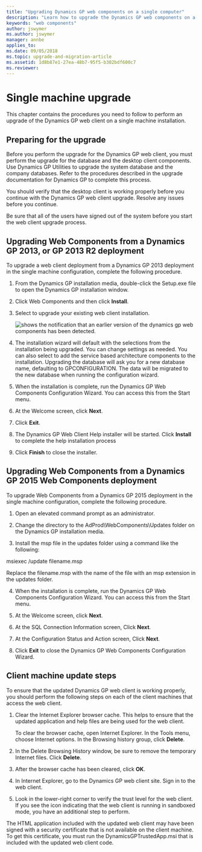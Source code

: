 ```yaml
---
title: "Upgrading Dynamics GP web components on a single computer"
description: "Learn how to upgrade the Dynamics GP web components on a single computer."
keywords: "web components"
author: jswymer
ms.author: jswymer
manager: annbe
applies_to: 
ms.date: 09/05/2018
ms.topic: upgrade-and-migration-article
ms.assetid: 1d8b87e1-27ea-48b7-95f5-b302bdf600c7
ms.reviewer: 
---
```


# Single machine upgrade

This chapter contains the procedures you need to follow to perform an upgrade of the Dynamics GP web client on a single machine installation.

## Preparing for the upgrade

Before you perform the upgrade for the Dynamics GP web client, you must perform the upgrade for the database and the desktop client components. Use Dynamics GP Utilities to upgrade the system database and the company databases. Refer to the procedures described in the upgrade documentation for Dynamics GP to complete this process.

You should verify that the desktop client is working properly before you continue with the Dynamics GP web client upgrade. Resolve any issues before you continue.

Be sure that all of the users have signed out of the system before you start the web client upgrade process.

## Upgrading Web Components from a Dynamics GP 2013, or GP 2013 R2 deployment

To upgrade a web client deployment from a Dynamics GP 2013 deployment in the single machine configuration, complete the following procedure.

1. From the Dynamics GP installation media, double-click the Setup.exe file to open the Dynamics GP installation window.

2. Click Web Components and then click **Install**.

3. Select to upgrade your existing web client installation.

    ![shows the notification that an earlier version of the dynamics gp web components has been detected.](media/upgrade-web.png "Upgrade warning")  

4. The installation wizard will default with the selections from the installation being upgraded. You can change settings as needed. You can also select to add the service based architecture components to the installation. Upgrading the database will ask you for a new database name, defaulting to GPCONFIGURATION. The data will be migrated to the new database when running the configuration wizard.

5. When the installation is complete, run the Dynamics GP Web Components Configuration Wizard. You can access this from the Start menu.

6. At the Welcome screen, click **Next**.

7. Click **Exit**.

8. The Dynamics GP Web Client Help installer will be started. Click **Install** to complete the help installation process

9. Click **Finish** to close the installer.

## Upgrading Web Components from a Dynamics GP 2015 Web Components deployment

To upgrade Web Components from a Dynamics GP 2015 deployment in the single machine configuration, complete the following procedure.

1. Open an elevated command prompt as an administrator.

2. Change the directory to the AdProd\\WebComponents\\Updates folder on the Dynamics GP installation media.

3. Install the msp file in the updates folder using a command like the following:

msiexec /update filename.msp

Replace the filename.msp with the name of the file with an msp extension in the updates folder.

4. When the installation is complete, run the Dynamics GP Web Components Configuration Wizard. You can access this from the Start menu.

5. At the Welcome screen, click **Next**.

6. At the SQL Connection Information screen, Click **Next**.

7. At the Configuration Status and Action screen, Click **Next**.

8. Click **Exit** to close the Dynamics GP Web Components Configuration Wizard.

## Client machine update steps

To ensure that the updated Dynamics GP web client is working properly, you should perform the following steps on each of the client machines that access the web client.

1. Clear the Internet Explorer browser cache. This helps to ensure that the updated application and help files are being used for the web client.

    To clear the browser cache, open Internet Explorer. In the Tools menu, choose Internet options. In the Browsing history group, click **Delete**.

2. In the Delete Browsing History window, be sure to remove the temporary Internet files. Click **Delete**.

3. After the browser cache has been cleared, click **OK**.

4. In Internet Explorer, go to the Dynamics GP web client site. Sign in to the web client.

5. Look in the lower-right corner to verify the trust level for the web client. If you see the icon indicating that the web client is running in sandboxed mode, you have an additional step to perform.

The HTML application included with the updated web client may have been signed with a security certificate that is not available on the client machine. To get this certificate, you must run the DynamicsGPTrustedApp.msi that is included with the updated web client code.
